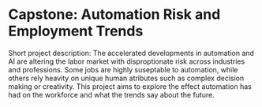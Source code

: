 # Capstone: Automation Risk and Employment Trends

Short project description: The accelerated developments in automation and AI are altering the labor market with disproptionate risk across industries and professions. Some jobs are highly suseptable to automation, while others rely heavity on unique human atributes such as complex decision making or creativity. This project aims to explore the effect automation has had on the workforce and what the trends say about the future.
